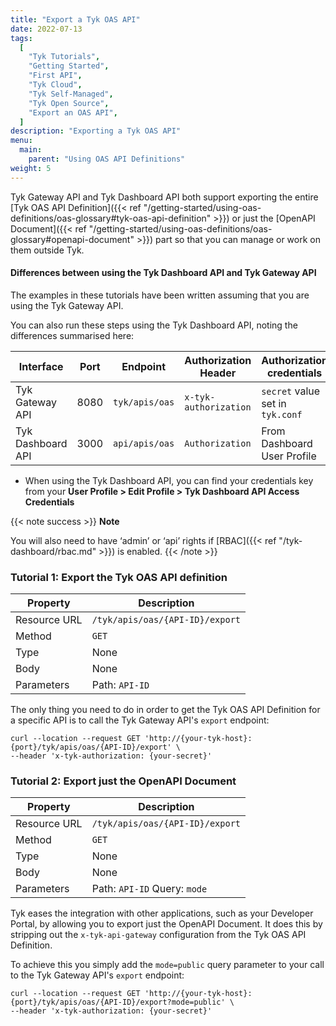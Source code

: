 ```yaml
---
title: "Export a Tyk OAS API"
date: 2022-07-13
tags:
  [
    "Tyk Tutorials",
    "Getting Started",
    "First API",
    "Tyk Cloud",
    "Tyk Self-Managed",
    "Tyk Open Source",
    "Export an OAS API",
  ]
description: "Exporting a Tyk OAS API"
menu:
  main:
    parent: "Using OAS API Definitions"
weight: 5
---
```


Tyk Gateway API and Tyk Dashboard API both support exporting the entire [Tyk OAS API Definition]({{< ref "/getting-started/using-oas-definitions/oas-glossary#tyk-oas-api-definition" >}}) or just the [OpenAPI Document]({{< ref "/getting-started/using-oas-definitions/oas-glossary#openapi-document" >}}) part so that you can manage or work on them outside Tyk.

#### Differences between using the Tyk Dashboard API and Tyk Gateway API

The examples in these tutorials have been written assuming that you are using the Tyk Gateway API.

You can also run these steps using the Tyk Dashboard API, noting the differences summarised here:

| Interface         | Port | Endpoint       | Authorization Header  | Authorization credentials        |
| ----------------- | ---- | -------------- | --------------------- | -------------------------------- |
| Tyk Gateway API   | 8080 | `tyk/apis/oas` | `x-tyk-authorization` | `secret` value set in `tyk.conf` |
| Tyk Dashboard API | 3000 | `api/apis/oas` | `Authorization`       | From Dashboard User Profile      |

- When using the Tyk Dashboard API, you can find your credentials key from your **User Profile > Edit Profile > Tyk Dashboard API Access Credentials**

{{< note success >}}
**Note**

You will also need to have ‘admin’ or ‘api’ rights if [RBAC]({{< ref "/tyk-dashboard/rbac.md" >}}) is enabled.
{{< /note >}}

### Tutorial 1: Export the Tyk OAS API definition

| Property     | Description                     |
| ------------ | ------------------------------- |
| Resource URL | `/tyk/apis/oas/{API-ID}/export` |
| Method       | `GET`                           |
| Type         | None                            |
| Body         | None                            |
| Parameters   | Path: `API-ID`                  |

The only thing you need to do in order to get the Tyk OAS API Definition for a specific API is to call the Tyk Gateway API's `export` endpoint:

```
curl --location --request GET 'http://{your-tyk-host}:{port}/tyk/apis/oas/{API-ID}/export' \
--header 'x-tyk-authorization: {your-secret}'
```

### Tutorial 2: Export just the OpenAPI Document

| Property     | Description                     |
| ------------ | ------------------------------- |
| Resource URL | `/tyk/apis/oas/{API-ID}/export` |
| Method       | `GET`                           |
| Type         | None                            |
| Body         | None                            |
| Parameters   | Path: `API-ID` Query: `mode`    |

Tyk eases the integration with other applications, such as your Developer Portal, by allowing you to export just the OpenAPI Document. It does this by stripping out the `x-tyk-api-gateway` configuration from the Tyk OAS API Definition.

To achieve this you simply add the `mode=public` query parameter to your call to the Tyk Gateway API's `export` endpoint:

```
curl --location --request GET 'http://{your-tyk-host}:{port}/tyk/apis/oas/{API-ID}/export?mode=public' \
--header 'x-tyk-authorization: {your-secret}'
```
